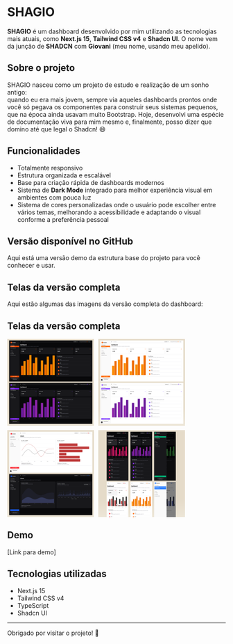 # SHAGIO

**SHAGIO** é um dashboard desenvolvido por mim utilizando as tecnologias mais atuais, como **Next.js 15**, **Tailwind CSS v4** e **Shadcn UI**. O nome vem da junção de **SHADCN** com **Giovani** (meu nome, usando meu apelido).

## Sobre o projeto

SHAGIO nasceu como um projeto de estudo e realização de um sonho antigo:  
quando eu era mais jovem, sempre via aqueles dashboards prontos onde você só pegava os componentes para construir seus sistemas pequenos, que na época ainda usavam muito Bootstrap. Hoje, desenvolvi uma espécie de documentação viva para mim mesmo e, finalmente, posso dizer que domino até que legal o Shadcn! 😄

## Funcionalidades

- Totalmente responsivo  
- Estrutura organizada e escalável  
- Base para criação rápida de dashboards modernos  
- Sistema de **Dark Mode** integrado para melhor experiência visual em ambientes com pouca luz  
- Sistema de cores personalizadas onde o usuário pode escolher entre vários temas, melhorando a acessibilidade e adaptando o visual conforme a preferência pessoal  

## Versão disponível no GitHub

Aqui está uma versão demo da estrutura base do projeto para você conhecer e usar.

## Telas da versão completa

Aqui estão algumas das imagens da versão completa do dashboard:

## Telas da versão completa

<div style="display: flex; gap: 10px; flex-wrap: wrap;">
  <img src="./public/tela01.png" alt="Tela 01" width="200" />
  <img src="./public/tela02.png" alt="Tela 02" width="200" />
  <img src="./public/tela03.png" alt="Tela 03" width="200" />
  <img src="./public/tela04.png" alt="Tela 04" width="200" />
</div>

## Demo  
[Link para demo]

## Tecnologias utilizadas

- Next.js 15  
- Tailwind CSS v4  
- TypeScript  
- Shadcn UI  

---

Obrigado por visitar o projeto! 🚀
